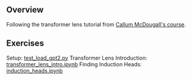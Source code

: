 ## Overview
Following the transformer lens tutorial from [Callum McDougall's course](https://arena-ch1-transformers.streamlit.app/[1.2]_Intro_to_Mech_Interp).


## Exercises
Setup: [test_load_gpt2.py](./test_load_gpt2.py)
Transformer Lens Introduction: [transformer_lens_intro.ipynb](./transformer_lens_intro.ipynb)
Finding Induction Heads: [induction_heads.ipynb](./induction_heads.ipynb)
